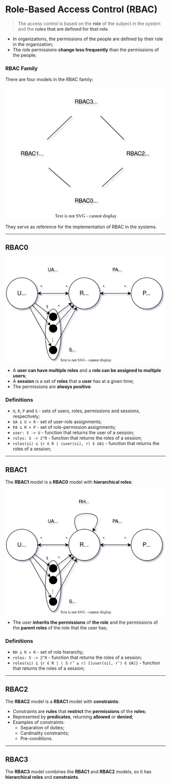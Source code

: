 # Role-Based Access Control (RBAC)

> The access control is based on the **role** of the subject in the system and the **rules that are defined for that role**.

* In organizations, the permissions of the people are defined by their role in the organization;
* The role permissions **change less frequently** than the permissions of the people;

### RBAC Family

There are four models in the RBAC family:

<p align="center">
    <img src="./docs/seginf-diagrams-RBAC.svg" alt="RBAC" align="center"/>
</p>

They serve as reference for the implementation of RBAC in the systems.

---

## RBAC0 

<p align="center">
    <img src="./docs/seginf-diagrams-RBAC0.svg" alt="RBAC0" align="center"/>
</p>

* A **user can have multiple roles** and a **role can be assigned to multiple users**;
* A **session** is a set of **roles** that a **user** has at a given time;
* The permissions are **always positive**.

### Definitions

* `U`, `R`, `P` and `S` - sets of users, roles, permissions and sessions, respectively;
* `UA ⊆ U × R` - set of user-role assignments;
* `PA ⊆ R × P` - set of role-permission assignments;
* `user: S -> U` - function that returns the user of a session;
* `roles: S -> 2^R` - function that returns the roles of a session;
* `roles(si) ⊆ {r ∈ R | (user(si), r) ∈ UA}` - function that returns the roles of a session;

---

## RBAC1

The **RBAC1** model is a **RBAC0** model with **hierarchical roles**:

<p align="center">
    <img src="./docs/seginf-diagrams-RBAC1.svg" alt="RBAC1" align="center"/>
</p>

* The user **inherits the permissions** of **the role** and the permissions of the **parent roles** of the role that the user has;

### Definitions

* `RH ⊆ R × R` - set of role hierarchy;
* `roles: S -> 2^R` - function that returns the roles of a session;
* `roles(si) ⊆ {r ∈ R | ( ∃ r’ ≥ r) [(user(si), r’) ∈ UA]}` - function that returns the roles of a session;

---

## RBAC2

The **RBAC2** model is a **RBAC1** model with **constraints**:

* Constraints are **rules** that **restrict** the **permissions** of the **roles**;
* Represented by **predicates**, returning **allowed** or **denied**;
* Examples of constraints:
  * Separation of duties;
  * Cardinality constraints;
  * Pre-conditions.

---

## RBAC3

The **RBAC3** model combines the **RBAC1** and **RBAC2** models, so it has **hierarchical roles** and **constraints**.

